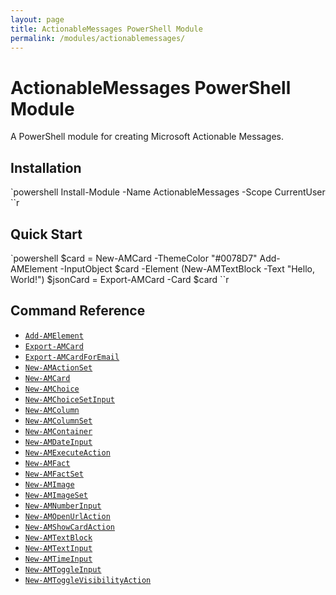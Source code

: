 ```yaml
---
layout: page
title: ActionableMessages PowerShell Module
permalink: /modules/actionablemessages/
---
```


# ActionableMessages PowerShell Module

A PowerShell module for creating Microsoft Actionable Messages.

## Installation

`powershell
Install-Module -Name ActionableMessages -Scope CurrentUser
``r

## Quick Start

`powershell
$card = New-AMCard -ThemeColor "#0078D7"
Add-AMElement -InputObject $card -Element (New-AMTextBlock -Text "Hello, World!")
$jsonCard = Export-AMCard -Card $card
``r

## Command Reference

- [`Add-AMElement`](commands/Add-AMElement/)
- [`Export-AMCard`](commands/Export-AMCard/)
- [`Export-AMCardForEmail`](commands/Export-AMCardForEmail/)
- [`New-AMActionSet`](commands/New-AMActionSet/)
- [`New-AMCard`](commands/New-AMCard/)
- [`New-AMChoice`](commands/New-AMChoice/)
- [`New-AMChoiceSetInput`](commands/New-AMChoiceSetInput/)
- [`New-AMColumn`](commands/New-AMColumn/)
- [`New-AMColumnSet`](commands/New-AMColumnSet/)
- [`New-AMContainer`](commands/New-AMContainer/)
- [`New-AMDateInput`](commands/New-AMDateInput/)
- [`New-AMExecuteAction`](commands/New-AMExecuteAction/)
- [`New-AMFact`](commands/New-AMFact/)
- [`New-AMFactSet`](commands/New-AMFactSet/)
- [`New-AMImage`](commands/New-AMImage/)
- [`New-AMImageSet`](commands/New-AMImageSet/)
- [`New-AMNumberInput`](commands/New-AMNumberInput/)
- [`New-AMOpenUrlAction`](commands/New-AMOpenUrlAction/)
- [`New-AMShowCardAction`](commands/New-AMShowCardAction/)
- [`New-AMTextBlock`](commands/New-AMTextBlock/)
- [`New-AMTextInput`](commands/New-AMTextInput/)
- [`New-AMTimeInput`](commands/New-AMTimeInput/)
- [`New-AMToggleInput`](commands/New-AMToggleInput/)
- [`New-AMToggleVisibilityAction`](commands/New-AMToggleVisibilityAction/)
